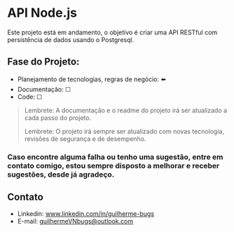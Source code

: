 # API Node.js
Este projeto está em andamento, o objetivo é criar uma API RESTful com persistência de dados usando o Postgresql.

## Fase do Projeto:
 * Planejamento de tecnologias, regras de negócio: ⬅️
 * Documentação: ☐
 * Code: ☐

> Lembrete: A documentação e o readme do projeto irá ser atualizado a cada passo do projeto.
> 
> Lembrete: O projeto irá sempre ser atualizado com novas tecnologia, revisões de segurança e de desempenho.

### Caso encontre alguma falha ou tenho uma sugestão, entre em contato comigo, estou sempre disposto a melhorar e receber sugestões, desde já agradeço.

## Contato
* Linkedin: www.linkedin.com/in/guilherme-bugs
* E-mail: guilhermeVNbugs@outlook.com
